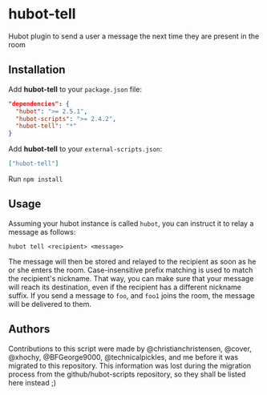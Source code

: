 hubot-tell
==========

Hubot plugin to send a user a message the next time they are present in the room

Installation
------------

Add **hubot-tell** to your `package.json` file:

```json
"dependencies": {
  "hubot": ">= 2.5.1",
  "hubot-scripts": ">= 2.4.2",
  "hubot-tell": "*"
}
```

Add **hubot-tell** to your `external-scripts.json`:

```json
["hubot-tell"]
```

Run `npm install`

Usage
-----

Assuming your hubot instance is called `hubot`, you can instruct it to relay a message as follows:

`hubot tell <recipient> <message>`

The message will then be stored and relayed to the recipient as soon as he or she enters the room. Case-insensitive prefix matching is used to match the recipient's nickname. That way, you can make sure that your message will reach its destination, even if the recipient has a different nickname suffix. If you send a message to `foo`, and `foo1` joins the room, the message will be delivered to them.

Authors
-------

Contributions to this script were made by @christianchristensen, @cover, @xhochy, @BFGeorge9000, @technicalpickles, and me before it was migrated to this repository. This information was lost during the migration process from the github/hubot-scripts repository, so they shall be listed here instead ;)
